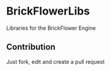 # BrickFlowerLibs
Libraries for the BrickFlower Engine

## Contribution
Just fork, edit and create a pull request